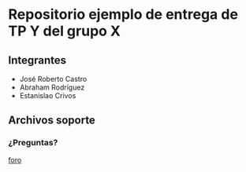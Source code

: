 # Repositorio ejemplo de entrega de TP Y del grupo X

## Integrantes
- José Roberto Castro
- Abraham Rodríguez
- Estanislao Crivos

## Archivos soporte

### ¿Preguntas?
[foro](https://campusposgrado.fi.uba.ar/mod/forum/view.php?id=10780)
